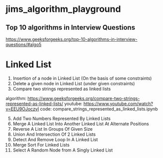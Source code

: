 # jims_algorithm_playground


## Top 10 algorithms in Interview Questions

https://www.geeksforgeeks.org/top-10-algorithms-in-interview-questions/#algo5


# Linked List

1. Insertion of a node in Linked List (On the basis of some constraints)
2. Delete a given node in Linked List (under given constraints)
3. Compare two strings represented as linked lists

algorithm: https://www.geeksforgeeks.org/compare-two-strings-represented-as-linked-lists/
youtube: https://www.youtube.com/watch?v=EEU9OJoczyI 
code: compare_strings_represented_as_linked_lists.ipynb 

5. Add Two Numbers Represented By Linked Lists
6. Merge A Linked List Into Another Linked List At Alternate Positions
7. Reverse A List In Groups Of Given Size
8. Union And Intersection Of 2 Linked Lists
9. Detect And Remove Loop In A Linked List
10. Merge Sort For Linked Lists
11. Select A Random Node from A Singly Linked List
